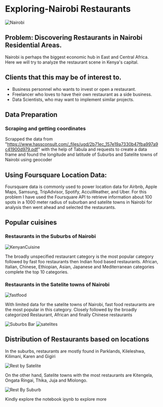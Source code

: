 # Exploring-Nairobi Restaurants
![Nairobi](https://user-images.githubusercontent.com/93233240/149614540-09bb5737-e3b2-4d92-b49b-b37c4588527c.jpg)
## Problem: Discovering Restaurants in Nairobi Residential Areas.
Nairobi is perhaps the biggest economic hub in East and Central Africa. Here we will try to analyze  the restaurant scene in Kenya's capital.
## Clients that this may be of interest to.
- Business personnel who wants to invest or open a restaurant. 
- Freelancer who loves to have their own restaurant as a side business. 
- Data Scientists, who may want to implement similar projects.

## Data Preparation
### Scraping and getting coordinates
Scrapped the data from "https://www.hassconsult.com/_files/ugd/2b71ec_157e19a7330b47fba997a9c41900d979.pdf" with the help of Tabula and requests to create a data frame and found the longitude and latitude of Suburbs and Satelite towns of Nairobi using geocoder

## Using Foursquare Location Data:
Foursquare data is commonly used to power location data for Airbnb, Apple Maps, Samsung, TripAdvisor, Spotify, AccuWeather, and Uber. For this problem I have used the Foursquare API to retrieve information about 100 spots in a 1000 meter radius of suburban and satelite towns in Nairobi for analysis then went ahead and selected the restaurants.

## Popular cuisines
### Restaurants in the Suburbs of Nairobi
![KenyanCuisine](https://github.com/RachaelKilonzo/Exploring-Nairobi/assets/93233240/e0288e32-b07e-4954-b621-2c7d9b7ca379)

The broadly unspecified restaurant category is the most popular category followed by fast foo restaurants then Indian food based restaurants. African, Italian, Chinese, Ethiopian, Asian, Japanese and Mediterranean categories complete the top 10 categories.

### Restaurants in the Satelite towns of Nairobi
![fastfood](https://user-images.githubusercontent.com/93233240/149623246-99f7c562-aea0-4ed3-8b2f-a09668e130ff.jpg)

With limited data for the satelite towns of Nairobi, fast food restaurants are the most popular in this category. Closely followed by the broadly categorized Restaurant, African and finally Chinese restaurants

![Suburbs Bar](https://github.com/RachaelKilonzo/Exploring-Nairobi/assets/93233240/7e120a6c-2e35-49dc-b9f3-4e8dd9f7787f)
![satelites](https://user-images.githubusercontent.com/93233240/149623236-f787c993-95d9-49c1-9d9d-1898fc3a7556.png)

## Distribution of Restaurants based on locations
In the suburbs, restaurants are mostly found in Parklands, Kileleshwa, Kilimani, Karen and Gigiri

![Rest by Satelite](https://github.com/RachaelKilonzo/Exploring-Nairobi/assets/93233240/12a02530-8b81-43a4-937d-b9581c661a6c)

On the other hand, Satelite towns with the most restaurants are Kitengela, Ongata Ringai, Thika, Juja and Mlolongo.

![Rest By Suburb](https://github.com/RachaelKilonzo/Exploring-Nairobi/assets/93233240/f27b7f16-c28e-4d60-b53e-cba918855808)

Kindly explore the notebook ipynb to explore more



